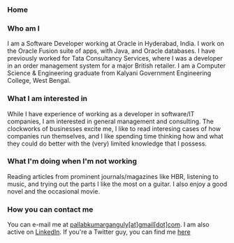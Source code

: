 ### Home

### Who am I

I am a Software Developer working at Oracle in Hyderabad, India. I work on the Oracle Fusion suite of apps, with Java, and Oracle databases. I have previously worked for Tata Consultancy Services, where I was a developer in an order management system for a major British retailer.
I am a Computer Science & Engineering graduate from Kalyani Government Engineering College, West Bengal.

### What I am interested in

While I have experience of working as a developer in software/IT companies, I am interested in general management and consulting. The clockworks of businesses excite me, I like to read interesing cases of how companies run themselves, and I like spending time thinking how and what they could do better with the (very) limited knowledge that I possess.

### What I'm doing when I'm not working

Reading articles from prominent journals/magazines like HBR, listening to music, and trying out the parts I like the most on a guitar. I also enjoy a good novel and the occasional movie.

### How you can contact me

You can e-mail me at [pallabkumarganguly[at]gmail[dot]com](mailto:pallabkumarganguly@gmail.com). I am also active on [LinkedIn](https://www.linkedin.com/in/pallab-kumar-ganguly/). If you're a Twitter guy, you can find me [here](https://twitter.com/pallabkganguly)
